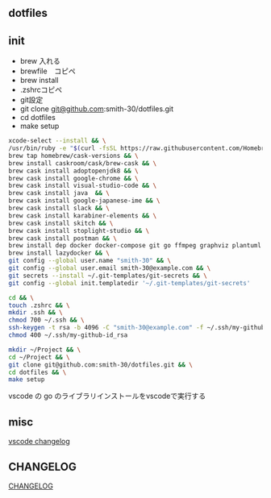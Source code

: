 ## dotfiles

## init

- brew 入れる
- brewfile　コピペ
- brew install
- .zshrcコピペ
- git設定
- git clone git@github.com:smith-30/dotfiles.git
- cd dotfiles
- make setup

```bash
xcode-select --install && \
/usr/bin/ruby -e "$(curl -fsSL https://raw.githubusercontent.com/Homebrew/install/master/install)"  && \
brew tap homebrew/cask-versions && \
brew install caskroom/cask/brew-cask && \
brew cask install adoptopenjdk8 && \
brew cask install google-chrome && \
brew cask install visual-studio-code && \
brew cask install java  && \
brew cask install google-japanese-ime && \
brew cask install slack && \
brew cask install karabiner-elements && \
brew cask install skitch && \
brew cask install stoplight-studio && \
brew cask install postman && \
brew install dep docker docker-compose git go ffmpeg graphviz plantuml peco fd jq bzr mkcert tfenv awscli swagger-codegen direnv tmux wget ghq git-secrets　&& \
brew install lazydocker && \
git config --global user.name "smith-30" && \
git config --global user.email smith-30@example.com && \
git secrets --install ~/.git-templates/git-secrets && \
git config --global init.templatedir '~/.git-templates/git-secrets'
```

```bash
cd && \
touch .zshrc && \
mkdir .ssh && \
chmod 700 ~/.ssh && \
ssh-keygen -t rsa -b 4096 -C "smith-30@example.com" -f ~/.ssh/my-github-id_rsa && \
chmod 400 ~/.ssh/my-github-id_rsa
```

```bash
mkdir ~/Project && \
cd ~/Project && \
git clone git@github.com:smith-30/dotfiles.git && \
cd dotfiles && \
make setup
```

vscode の go のライブラリインストールをvscodeで実行する

## misc

[vscode changelog](https://github.com/axetroy/vscode-changelog-generator)

## CHANGELOG

[CHANGELOG](./CHANGELOG.md)